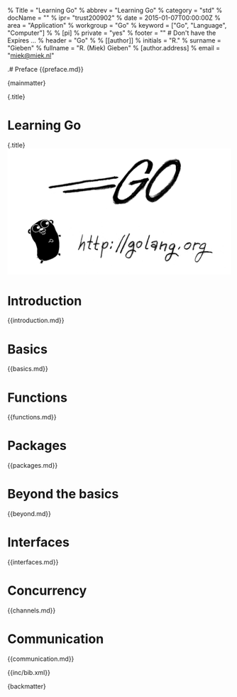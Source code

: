 % Title = "Learning Go"
% abbrev = "Learning Go"
% category = "std"
% docName = ""
% ipr= "trust200902"
% date = 2015-01-07T00:00:00Z
% area = "Application"
% workgroup = "Go"
% keyword = ["Go", "Language", "Computer"]
%
% [pi]
% private = "yes"
% footer = "" # Don't have the Expires ...
% header = "Go"
%
% [[author]]
% initials = "R."
% surname  = "Gieben"
% fullname = "R. (Miek) Gieben"
%   [author.address]
%   email = "miek@miek.nl"

.# Preface
{{preface.md}}

{mainmatter}

{.title}
# Learning Go
{.title}
![](fig/bumper-inverse.png)


# Introduction
{{introduction.md}}


# Basics
{{basics.md}}


# Functions
{{functions.md}}


# Packages
{{packages.md}}


# Beyond the basics
{{beyond.md}}


# Interfaces
{{interfaces.md}}


# Concurrency
{{channels.md}}


# Communication
{{communication.md}}


{{inc/bib.xml}}


{backmatter}

